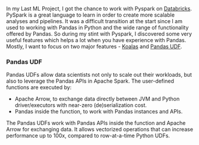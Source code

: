 In my Last ML Project, I got the chance to work with Pyspark on [Databricks](http://databricks.com). PySpark is a great language to learn in order to create more scalable analyses and pipelines. It was a difficult transition at the start since I am used to working with Pandas in Python and the wide range of functionality offered by Pandas. So during my stint with Pyspark, I discovered some very useful features which helps a lot when you have experience with Pandas. Mostly, I want to focus on two major features - [Koalas](https://koalas.readthedocs.io/en/latest/) and [Pandas UDF](https://databricks.com/blog/2017/10/30/introducing-vectorized-udfs-for-pyspark.html).

### Pandas UDF
Pandas UDFs allow data scientists not only to scale out their workloads, but also to leverage the Pandas APIs in Apache Spark. The user-defined functions are executed by:
- Apache Arrow, to exchange data directly between JVM and Python driver/executors with near-zero (de)serialization cost.
- Pandas inside the function, to work with Pandas instances and APIs.

The Pandas UDFs work with Pandas APIs inside the function and Apache Arrow for exchanging data. It allows vectorized operations that can increase performance up to 100x, compared to row-at-a-time Python UDFs.
